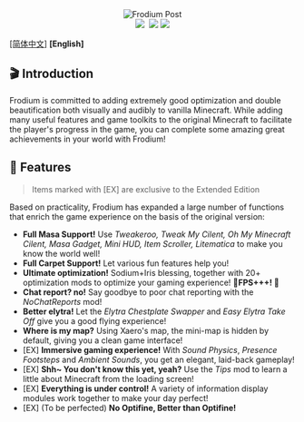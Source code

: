 <div align="center"><img src="https://github.com/WForst-Breeze/JustARepo/blob/main/head.png" alt="Frodium Post"/></div>

<div align="center"><img src="https://img.shields.io/github/stars/WForst-Breeze/Frodium-Modpack">&nbsp; <img src="https://img.shields.io/github/forks/WForst-Breeze/Frodium-Modpack?color=%23f8e71c">&nbsp;<img src="https://img.shields.io/github/issues/WForst-Breeze/Frodium-Modpack?color=%237ed321"></div>

[[简体中文]](https://github.com/WForst-Breeze/Frodium-Modpack/blob/main/README.md) **[English]**

## 🎬 Introduction
Frodium is committed to adding extremely good optimization and double beautification both visually and audibly to vanilla Minecraft. While adding many useful features and game toolkits to the original Minecraft to facilitate the player's progress in the game, you can complete some amazing great achievements in your world with Frodium!

## 🎉 Features
> Items marked with [EX] are exclusive to the Extended Edition

Based on practicality, Frodium has expanded a large number of functions that enrich the game experience on the basis of the original version:

- **Full Masa Support!** Use _Tweakeroo, Tweak My Cilent, Oh My Minecraft Cilent, Masa Gadget, Mini HUD, Item Scroller, Litematica_ to make you know the world well!
- **Full Carpet Support!** Let various fun features help you!
- **Ultimate optimization!** Sodium+Iris blessing, together with 20+ optimization mods to optimize your gaming experience! **🚀FPS+++! 🚀**
- **Chat report? no!** Say goodbye to poor chat reporting with the _NoChatReports_ mod!
- **Better elytra!** Let the _Elytra Chestplate Swapper_ and _Easy Elytra Take Off_ give you a good flying experience!
- **Where is my map?** Using Xaero's map, the mini-map is hidden by default, giving you a clean game interface!
- [EX] **Immersive gaming experience!** With _Sound Physics_, _Presence Footsteps_ and _Ambient Sounds_, you get an elegant, laid-back gameplay!
- [EX] **Shh~ You don't know this yet, yeah?** Use the _Tips_ mod to learn a little about Minecraft from the loading screen!
- [EX] **Everything is under control!** A variety of information display modules work together to make your day perfect!
- [EX] (To be perfected) **No Optifine, Better than Optifine!**
